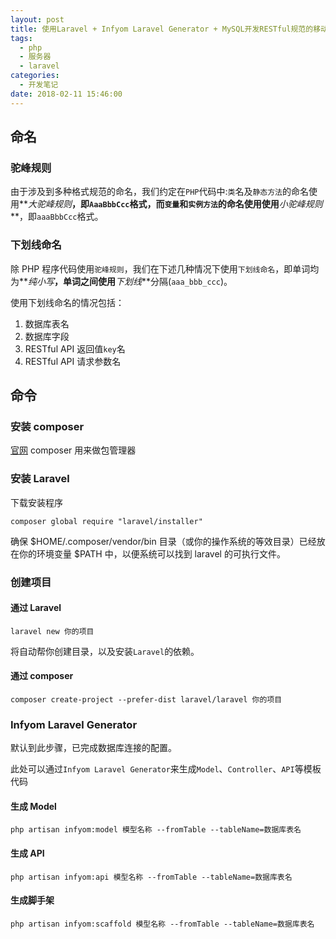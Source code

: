 ```yaml
---
layout: post
title: 使用Laravel + Infyom Laravel Generator + MySQL开发RESTful规范的移动应用API
tags:
  - php
  - 服务器
  - laravel
categories:
  - 开发笔记
date: 2018-02-11 15:46:00
---
```


## 命名

### 驼峰规则

由于涉及到多种格式规范的命名，我们约定在`PHP`代码中:`类`名及`静态方法`的命名使用**_大驼峰规则_**，即`AaaBbbCcc`格式，而`变量`和`实例方法`的命名使用使用**_小驼峰规则_**，即`aaaBbbCcc`格式。

### 下划线命名

除 PHP 程序代码使用`驼峰规则`，我们在下述几种情况下使用`下划线命名`，即单词均为**_纯小写_**，单词之间使用**_下划线_**分隔(`aaa_bbb_ccc`)。

使用下划线命名的情况包括：

1. 数据库表名
2. 数据库字段
3. RESTful API 返回值`key`名
4. RESTful API 请求参数名

## 命令

### 安装 composer

[官网](https://getcomposer.org/download/)
composer 用来做包管理器

### 安装 Laravel

下载安装程序

```
composer global require "laravel/installer"
```

确保 $HOME/.composer/vendor/bin 目录（或你的操作系统的等效目录）已经放在你的环境变量 $PATH 中，以便系统可以找到 laravel 的可执行文件。

### 创建项目

#### 通过 Laravel

```
laravel new 你的项目
```

将自动帮你创建目录，以及安装`Laravel`的依赖。

#### 通过 composer

```
composer create-project --prefer-dist laravel/laravel 你的项目
```

### Infyom Laravel Generator

默认到此步骤，已完成数据库连接的配置。

此处可以通过`Infyom Laravel Generator`来生成`Model`、`Controller`、`API`等模板代码

#### 生成 Model

```
php artisan infyom:model 模型名称 --fromTable --tableName=数据库表名
```

#### 生成 API

```
php artisan infyom:api 模型名称 --fromTable --tableName=数据库表名
```

#### 生成脚手架

```
php artisan infyom:scaffold 模型名称 --fromTable --tableName=数据库表名
```
